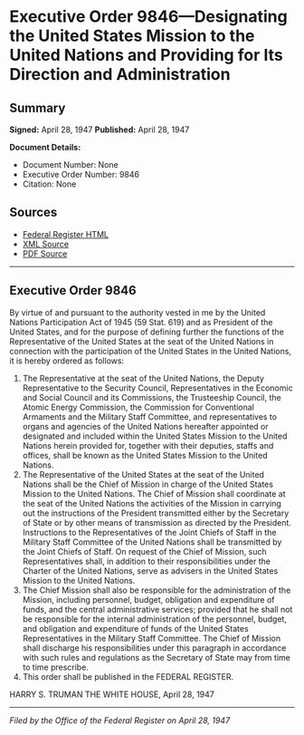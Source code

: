 # Executive Order 9846—Designating the United States Mission to the United Nations and Providing for Its Direction and Administration

## Summary

**Signed:** April 28, 1947
**Published:** April 28, 1947

**Document Details:**
- Document Number: None
- Executive Order Number: 9846
- Citation: None

## Sources
- [Federal Register HTML](https://www.presidency.ucsb.edu/documents/executive-order-9846-designating-the-united-states-mission-the-united-nations-and)
- [XML Source](None)
- [PDF Source](None)

---

## Executive Order 9846

By virtue of and pursuant to the authority vested in me by the United Nations Participation Act of 1945 (59 Stat. 619) and as President of the United States, and for the purpose of defining further the functions of the Representative of the United States at the seat of the United Nations in connection with the participation of the United States in the United Nations, it is hereby ordered as follows:
1. The Representative at the seat of the United Nations, the Deputy Representative to the Security Council, Representatives in the Economic and Social Council and its Commissions, the Trusteeship Council, the Atomic Energy Commission, the Commission for Conventional Armaments and the Military Staff Committee, and representatives to organs and agencies of the United Nations hereafter appointed or designated and included within the United States Mission to the United Nations herein provided for, together with their deputies, staffs and offices, shall be known as the United States Mission to the United Nations.
2. The Representative of the United States at the seat of the United Nations shall be the Chief of Mission in charge of the United States Mission to the United Nations. The Chief of Mission shall coordinate at the seat of the United Nations the activities of the Mission in carrying out the instructions of the President transmitted either by the Secretary of State or by other means of transmission as directed by the President. Instructions to the Representatives of the Joint Chiefs of Staff in the Military Staff Committee of the United Nations shall be transmitted by the Joint Chiefs of Staff. On request of the Chief of Mission, such Representatives shall, in addition to their responsibilities under the Charter of the United Nations, serve as advisers in the United States Mission to the United Nations.
3. The Chief Mission shall also be responsible for the administration of the Mission, including personnel, budget, obligation and expenditure of funds, and the central administrative services; provided that he shall not be responsible for the internal administration of the personnel, budget, and obligation and expenditure of funds of the United States Representatives in the Military Staff Committee. The Chief of Mission shall discharge his responsibilities under this paragraph in accordance with such rules and regulations as the Secretary of State may from time to time prescribe.
4. This order shall be published in the FEDERAL REGISTER.

HARRY S. TRUMAN
THE WHITE HOUSE,
April 28, 1947

---

*Filed by the Office of the Federal Register on April 28, 1947*
